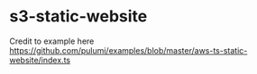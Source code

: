 # s3-static-website
Credit to example here https://github.com/pulumi/examples/blob/master/aws-ts-static-website/index.ts
